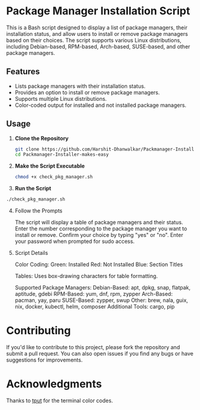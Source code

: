 # Package Manager Installation Script

This is a Bash script designed to display a list of package managers, their installation status, and allow users to install or remove package managers based on their choices. The script supports various Linux distributions, including Debian-based, RPM-based, Arch-based, SUSE-based, and other package managers.

## Features

- Lists package managers with their installation status.
- Provides an option to install or remove package managers.
- Supports multiple Linux distributions.
- Color-coded output for installed and not installed package managers.

## Usage

1. **Clone the Repository**

   ```bash
   git clone https://github.com/Harshit-Dhanwalkar/Packmanager-Installer-makes-easy.git
   cd Packmanager-Installer-makes-easy
   ```

2. **Make the Script Executable**

   ```bash
   chmod +x check_pkg_manager.sh
   ```

3. **Run the Script**

  ```bash
  ./check_pkg_manager.sh
  ```

4. Follow the Prompts

    The script will display a table of package managers and their status.
    Enter the number corresponding to the package manager you want to install or remove.
    Confirm your choice by typing "yes" or "no".
    Enter your password when prompted for sudo access.

5. Script Details

    Color Coding:
        Green: Installed
        Red: Not Installed
        Blue: Section Titles

    Tables:
        Uses box-drawing characters for table formatting.

    Supported Package Managers:
        Debian-Based: apt, dpkg, snap, flatpak, aptitude, gdebi
        RPM-Based: yum, dnf, rpm, zypper
        Arch-Based: pacman, yay, paru
        SUSE-Based: zypper, swup
        Other: brew, nala, guix, nix, docker, kubectl, helm, composer
        Additional Tools: cargo, pip

# Contributing

  If you'd like to contribute to this project, please fork the repository and submit a pull request. You can also open issues if you find any bugs or have suggestions for improvements.

# Acknowledgments
  
  Thanks to [tput](https://man7.org/linux/man-pages/man1/tput.1.html) for the terminal color codes.
